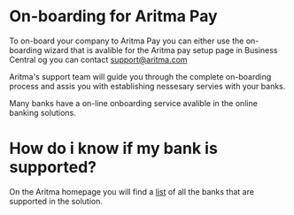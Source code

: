 # On-boarding for Aritma Pay
To on-board your company to Aritma Pay you can either use the on-boarding wizard that is avalible for the Aritma pay setup page in Business Central og you can contact support@aritma.com

Aritma's support team will guide you through the complete on-boarding process and assis you with establishing nessesary servies with your banks.

Many banks have a on-line onboarding service avalible in the online banking solutions. 
# How do i know if my bank is supported?
On the Aritma homepage you will find a [list](https://www.aritma.com/integrations) of all the banks that are supported in the solution. 